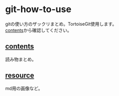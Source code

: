 # git-how-to-use
gitの使い方のザックリまとめ。TortoiseGit使用します。  
[contents](contents)から確認してください。

## [contents](contents)
読み物まとめ。

## [resource](resource)
md用の画像など。

